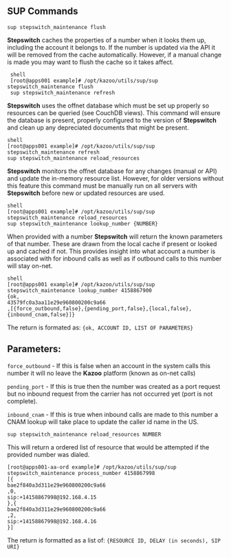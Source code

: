 ## SUP Commands



 `sup stepswitch_maintenance flush`  
 
**Stepswitch** caches the properties of a number when it looks them up, including the account it belongs to. If the number is updated via the API it will be removed from the cache automatically. However, if a manual change is made you may want to flush the cache so it takes affect.
```
 shell
 [root@apps001 example]# /opt/kazoo/utils/sup/sup stepswitch_maintenance flush
 sup stepswitch_maintenance refresh
  ```

**Stepswitch** uses the offnet database which must be set up properly so resources can be queried (see CouchDB views).
This command will ensure the database is present, properly configured to the version of **Stepswitch** and clean up any depreciated documents that might be present.
```
shell
[root@apps001 example]# /opt/kazoo/utils/sup/sup stepswitch_maintenance refresh
sup stepswitch_maintenance reload_resources
```

**Stepswitch** monitors the offnet database for any changes (manual or API) and update the in-memory resource list.
However, for older versions without this feature this command must be manually run on all servers with **Stepswitch** before new or updated resources are used.
```
shell
[root@apps001 example]# /opt/kazoo/utils/sup/sup stepswitch_maintenance reload_resources
sup stepswitch_maintenance lookup_number {NUMBER}
```

When provided with a number **Stepswitch** will return the known parameters of that number.
These are drawn from the local cache if present or looked up and cached if not.
This provides insight into what account a number is associated with for inbound calls as well as if outbound calls to this number will stay on-net.

```
shell
[root@apps001 example]# /opt/kazoo/utils/sup/sup stepswitch_maintenance lookup_number 4158867900
{ok,
43579fc0a3aa11e29e960800200c9a66
,[{force_outbound,false},{pending_port,false},{local,false},{inbound_cnam,false}]}
```

The return is formated as: `{ok, ACCOUNT ID, LIST OF PARAMETERS}`

## Parameters:

   `force_outbound` - If this is false when an account in the system calls this number it will no leave the **Kazoo** platform (known as on-net calls)
   
  `pending_port` - If this is true then the number was created as a port request but no inbound request from the carrier has not occurred yet (port is not complete).
  
   `inbound_cnam` - If this is true when inbound calls are made to this number a CNAM lookup will take place to update the caller id name in the US.

```shell
sup stepswitch_maintenance reload_resources NUMBER
```

This will return a ordered list of resource that would be attempted if the provided number was dialed.

```shell
[root@apps001-aa-ord example]# /opt/kazoo/utils/sup/sup stepswitch_maintenance process_number 4158867998
[{
bae2f840a3d311e29e960800200c9a66
,0,
sip:+14158867998@192.168.4.15
},{
bae2f840a3d311e29e960800200c9a66
,2,
sip:+14158867998@192.168.4.16
}]
```

The return is formatted as a list of: `{RESOURCE ID, DELAY (in seconds), SIP URI}`
